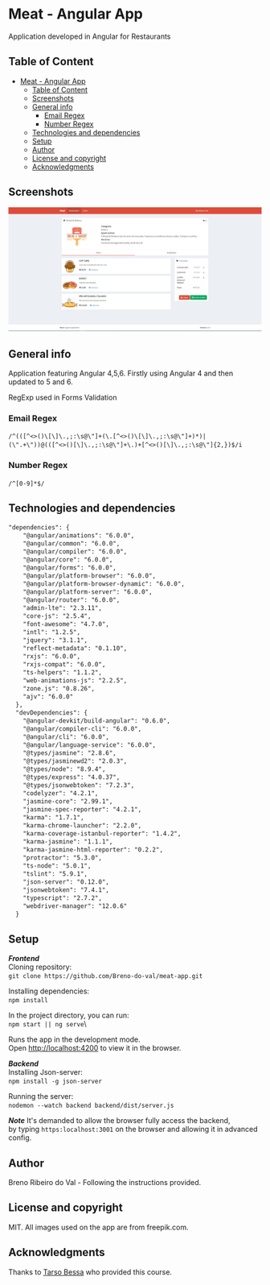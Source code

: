 # Meat - Angular App
Application developed in Angular for Restaurants

## Table of Content
- [Meat - Angular App](#meat---angular-app)
  - [Table of Content](#table-of-content)
  - [Screenshots](#screenshots)
  - [General info](#general-info)
    - [Email Regex](#email-regex)
    - [Number Regex](#number-regex)
  - [Technologies and dependencies](#technologies-and-dependencies)
  - [Setup](#setup)
  - [Author](#author)
  - [License and copyright](#license-and-copyright)
  - [Acknowledgments](#acknowledgments)

## Screenshots
![](/src/assets/img/meat_app_image.PNG)

## General info
Application featuring Angular 4,5,6. Firstly using Angular 4 and then updated to 5 and 6.

RegExp used in Forms Validation
### Email Regex

`/^(([^<>()\[\]\.,;:\s@\"]+(\.[^<>()\[\]\.,;:\s@\"]+)*)|(\".+\"))@(([^<>()[\]\.,;:\s@\"]+\.)+[^<>()[\]\.,;:\s@\"]{2,})$/i`

### Number Regex

`/^[0-9]*$/`

## Technologies and dependencies
```
"dependencies": {
    "@angular/animations": "6.0.0",
    "@angular/common": "6.0.0",
    "@angular/compiler": "6.0.0",
    "@angular/core": "6.0.0",
    "@angular/forms": "6.0.0",
    "@angular/platform-browser": "6.0.0",
    "@angular/platform-browser-dynamic": "6.0.0",
    "@angular/platform-server": "6.0.0",
    "@angular/router": "6.0.0",
    "admin-lte": "2.3.11",
    "core-js": "2.5.4",
    "font-awesome": "4.7.0",
    "intl": "1.2.5",
    "jquery": "3.1.1",
    "reflect-metadata": "0.1.10",
    "rxjs": "6.0.0",
    "rxjs-compat": "6.0.0",
    "ts-helpers": "1.1.2",
    "web-animations-js": "2.2.5",
    "zone.js": "0.8.26",
    "ajv": "6.0.0"
  },
  "devDependencies": {
    "@angular-devkit/build-angular": "0.6.0",
    "@angular/compiler-cli": "6.0.0",
    "@angular/cli": "6.0.0",
    "@angular/language-service": "6.0.0",
    "@types/jasmine": "2.8.6",
    "@types/jasminewd2": "2.0.3",
    "@types/node": "8.9.4",
    "@types/express": "4.0.37",
    "@types/jsonwebtoken": "7.2.3",
    "codelyzer": "4.2.1",
    "jasmine-core": "2.99.1",
    "jasmine-spec-reporter": "4.2.1",
    "karma": "1.7.1",
    "karma-chrome-launcher": "2.2.0",
    "karma-coverage-istanbul-reporter": "1.4.2",
    "karma-jasmine": "1.1.1",
    "karma-jasmine-html-reporter": "0.2.2",
    "protractor": "5.3.0",
    "ts-node": "5.0.1",
    "tslint": "5.9.1",
    "json-server": "0.12.0",
    "jsonwebtoken": "7.4.1",
    "typescript": "2.7.2",
    "webdriver-manager": "12.0.6"
  }
```

## Setup
**_Frontend_**\
Cloning repository:\
`git clone https://github.com/Breno-do-val/meat-app.git`

Installing dependencies:\
`npm install`

In the project directory, you can run:\
`npm start || ng serve`\

Runs the app in the development mode.\
Open [http://localhost:4200](http://localhost:4200) to view it in the browser.

**_Backend_**\
Installing Json-server:\
`npm install -g json-server`

Running the server:\
`nodemon --watch backend backend/dist/server.js`

**_Note_**
It's demanded to allow the browser fully access the backend,\
by typing `https:localhost:3001` on the browser and allowing it in advanced config.

## Author
Breno Ribeiro do Val - Following the instructions provided.

## License and copyright
MIT.
All images used on the app are from freepik.com.

## Acknowledgments
Thanks to [Tarso Bessa](https://www.linkedin.com/in/tarsobessa/) who provided this course.
